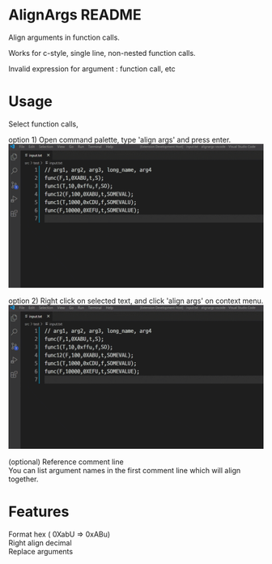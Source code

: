# AlignArgs README

Align arguments in function calls.

Works for c-style, single line, non-nested function calls.  

Invalid expression for argument : function call, etc


# Usage

Select function calls, 

option 1) Open command palette, type 'align args' and press enter.
![Demo](./images/commandpalette.gif?raw=true)


option 2) Right click on selected text, and click 'align args' on context menu.
![Demo](./images/contextmenu.gif?raw=true)


(optional) Reference comment line   
You can list argument names in the first comment line which will align together.

# Features
Format hex ( 0XabU => 0xABu)  
Right align decimal  
Replace arguments  
